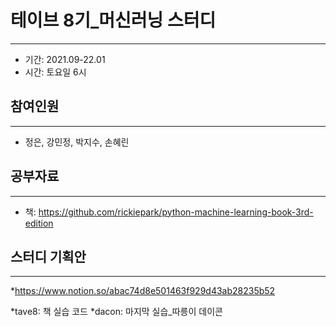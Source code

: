 # 테이브 8기_머신러닝 스터디
---
* 기간: 2021.09-22.01
* 시간: 토요일 6시

## 참여인원
***
* 정은, 강민정, 박지수, 손혜린

## 공부자료
***
* 책: https://github.com/rickiepark/python-machine-learning-book-3rd-edition

## 스터디 기획안
***
*https://www.notion.so/abac74d8e501463f929d43ab28235b52

*tave8: 책 실습 코드
*dacon: 마지막 실습_따릉이 데이콘 


